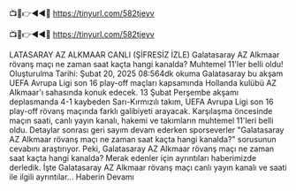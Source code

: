 📺📱👉◄◄🔴 https://tinyurl.com/582tjeyv

📺📱👉◄◄🔴 https://tinyurl.com/582tjeyv



LATASARAY AZ ALKMAAR CANLI (ŞİFRESİZ İZLE) Galatasaray AZ Alkmaar rövanş maçı ne zaman saat kaçta hangi kanalda? Muhtemel 11'ler belli oldu!
Oluşturulma Tarihi: Şubat 20, 2025 08:564dk okuma
Galatasaray bu akşam UEFA Avrupa Ligi son 16 play-off maçları kapsamında Hollanda kulübü AZ Alkmaar'ı sahasında konuk edecek. 13 Şubat Perşembe akşamı deplasmanda 4-1 kaybeden Sarı-Kırmızılı takım, UEFA Avrupa Ligi son 16 play-off rövanş maçında farklı galibiyeti arayacak. Karşılaşma öncesinde maçın saati, canlı yayın kanalı, hakemi ve takımların muhtemel 11'leri belli oldu. Detaylar sonrası geri sayım devam ederken sporseverler "Galatasaray AZ Alkmaar rövanş maçı ne zaman saat kaçta hangi kanalda?" sorusunun cevabını araştırıyor. Peki, Galatasaray AZ Alkmaar rövanş maçı ne zaman saat kaçta hangi kanalda? Merak edenler için ayrıntıları haberimizde derledik. İşte Galatasaray AZ Alkmaar rövanş maçı canlı yayın kanalı ve saati ile ilgili ayrıntılar...
Haberin Devamı
